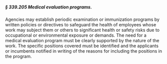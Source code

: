 ##### § 339.205 Medical evaluation programs. #####

Agencies may establish periodic examination or immunization programs by written policies or directives to safeguard the health of employees whose work may subject them or others to significant health or safety risks due to occupational or environmental exposure or demands. The need for a medical evaluation program must be clearly supported by the nature of the work. The specific positions covered must be identified and the applicants or incumbents notified in writing of the reasons for including the positions in the program.
